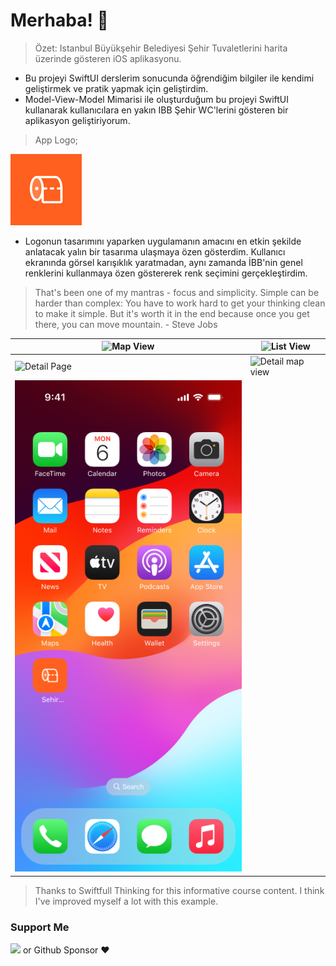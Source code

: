 # Merhaba! 👋
> Özet: Istanbul Büyükşehir Belediyesi Şehir Tuvaletlerini harita üzerinde gösteren iOS aplikasyonu.



- Bu projeyi SwiftUI derslerim sonucunda öğrendiğim bilgiler ile kendimi geliştirmek ve pratik yapmak için geliştirdim. 
- Model-View-Model Mimarisi ile oluşturduğum bu projeyi SwiftUI kullanarak kullanıcılara en yakın IBB Şehir WC'lerini gösteren bir aplikasyon geliştiriyorum.

>App Logo;
>
![app logo](https://github.com/SemihK/CTM/blob/main/IBB%20Sehir%20Tuvalet/Assets.xcassets/AppIcon.appiconset/114.png?raw=true)

- Logonun tasarımını yaparken uygulamanın amacını en etkin şekilde anlatacak yalın bir tasarıma ulaşmaya özen gösterdim. Kullanıcı ekranında görsel karışıklık yaratmadan, aynı zamanda İBB'nin genel renklerini kullanmaya özen göstererek renk seçimini gerçekleştirdim.


> That's been one of my mantras - focus and simplicity. Simple can be harder than complex: You have to work hard to get your thinking clean to make it simple. But it's worth it in the end because once you get there, you can move mountain. - Steve Jobs


|  ![Map View](https://github.com/SemihK/maps-for-wc/blob/main/images/screenshot/screen%20view.png?raw=true)| ![List View](https://github.com/SemihK/maps-for-wc/blob/main/images/screenshot/list%20view.png?raw=true) |
|--|--|
| ![Detail Page](https://github.com/SemihK/maps-for-wc/blob/main/images/screenshot/detail%20view.png?raw=true) | ![Detail map view](https://github.com/SemihK/maps-for-wc/blob/main/images/screenshot/detail%20page.png?raw=true) |
![home screen](https://github.com/SemihK/CTM/blob/main/images/screenshot/Mode=Light.png?raw=true)|  |


> Thanks to Swiftfull Thinking for this informative course content. I think I've improved myself a lot with this example.

### Support Me

<a href="https://www.buymeacoffee.com/semihkesgin"><img src="https://cdn.buymeacoffee.com/buttons/v2/default-yellow.png" width="200" /></a>
or
Github Sponsor ❤️
